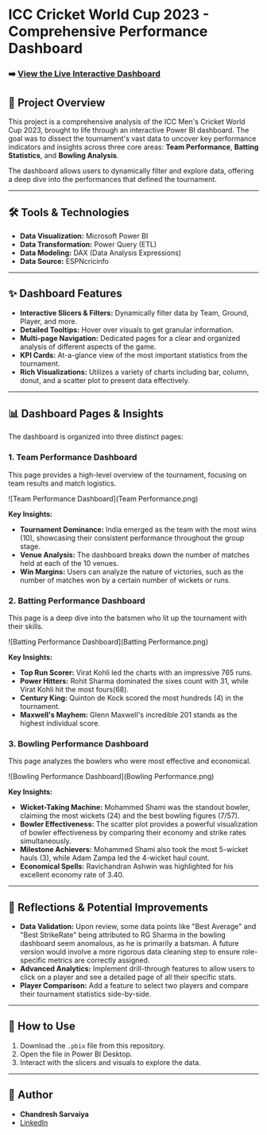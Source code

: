 # ICC Cricket World Cup 2023 - Comprehensive Performance Dashboard

### ➡️ [View the Live Interactive Dashboard](https://app.powerbi.com/groups/me/reports/cb781a8c-668d-4325-82d2-88f910921bea/5dc1ff28367c49e18bdc?redirectedFromSignup=1&experience=power-bi)


## 📜 Project Overview

This project is a comprehensive analysis of the ICC Men's Cricket World Cup 2023, brought to life through an interactive Power BI dashboard. The goal was to dissect the tournament's vast data to uncover key performance indicators and insights across three core areas: **Team Performance**, **Batting Statistics**, and **Bowling Analysis**.

The dashboard allows users to dynamically filter and explore data, offering a deep dive into the performances that defined the tournament.

---

## 🛠️ Tools & Technologies

* **Data Visualization:** Microsoft Power BI
* **Data Transformation:** Power Query (ETL)
* **Data Modeling:** DAX (Data Analysis Expressions)
* **Data Source:** ESPNcricinfo

---

## ✨ Dashboard Features

* **Interactive Slicers & Filters:** Dynamically filter data by Team, Ground, Player, and more.
* **Detailed Tooltips:** Hover over visuals to get granular information.
* **Multi-page Navigation:** Dedicated pages for a clear and organized analysis of different aspects of the game.
* **KPI Cards:** At-a-glance view of the most important statistics from the tournament.
* **Rich Visualizations:** Utilizes a variety of charts including bar, column, donut, and a scatter plot to present data effectively.

---

## 📊 Dashboard Pages & Insights

The dashboard is organized into three distinct pages:

### 1. Team Performance Dashboard

This page provides a high-level overview of the tournament, focusing on team results and match logistics.

![Team Performance Dashboard](Team Performance.png)

**Key Insights:**
* **Tournament Dominance:** India emerged as the team with the most wins (10), showcasing their consistent performance throughout the group stage.
* **Venue Analysis:** The dashboard breaks down the number of matches held at each of the 10 venues.
* **Win Margins:** Users can analyze the nature of victories, such as the number of matches won by a certain number of wickets or runs.

### 2. Batting Performance Dashboard

This page is a deep dive into the batsmen who lit up the tournament with their skills.

![Batting Performance Dashboard](Batting Performance.png)

**Key Insights:**
* **Top Run Scorer:** Virat Kohli led the charts with an impressive 765 runs.
* **Power Hitters:** Rohit Sharma dominated the sixes count with 31, while Virat Kohli hit the most fours(68).
* **Century King:** Quinton de Kock scored the most hundreds (4) in the tournament.
* **Maxwell's Mayhem:** Glenn Maxwell's incredible 201 stands as the highest individual score.

### 3. Bowling Performance Dashboard

This page analyzes the bowlers who were most effective and economical.

![Bowling Performance Dashboard](Bowling Performance.png)

**Key Insights:**
* **Wicket-Taking Machine:** Mohammed Shami was the standout bowler, claiming the most wickets (24) and the best bowling figures (7/57).
* **Bowler Effectiveness:** The scatter plot provides a powerful visualization of bowler effectiveness by comparing their economy and strike rates simultaneously.
* **Milestone Achievers:** Mohammed Shami also took the most 5-wicket hauls (3), while Adam Zampa led the 4-wicket haul count.
* **Economical Spells:** Ravichandran Ashwin was highlighted for his excellent economy rate of 3.40.

---

## 🤔 Reflections & Potential Improvements

* **Data Validation:** Upon review, some data points like "Best Average" and "Best StrikeRate" being attributed to RG Sharma in the bowling dashboard seem anomalous, as he is primarily a batsman. A future version would involve a more rigorous data cleaning step to ensure role-specific metrics are correctly assigned.
* **Advanced Analytics:** Implement drill-through features to allow users to click on a player and see a detailed page of all their specific stats.
* **Player Comparison:** Add a feature to select two players and compare their tournament statistics side-by-side.

---

## 🚀 How to Use

1.  Download the `.pbix` file from this repository.
2.  Open the file in Power BI Desktop.
3.  Interact with the slicers and visuals to explore the data.

---

## 👤 Author

* **Chandresh Sarvaiya**
* [LinkedIn](https://www.linkedin.com/in/chandresh-sarvaiya-42449325a/)
